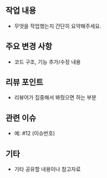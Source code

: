 ## 작업 내용
- 무엇을 작업했는지 간단히 요약해주세요.

## 주요 변경 사항
- 코드 구조, 기능 추가/수정 내용

## 리뷰 포인트
- 리뷰어가 집중해서 봐줬으면 하는 부분

## 관련 이슈
- 예: #12 (이슈번호)

## 기타
- 기타 공유할 내용이나 참고자료